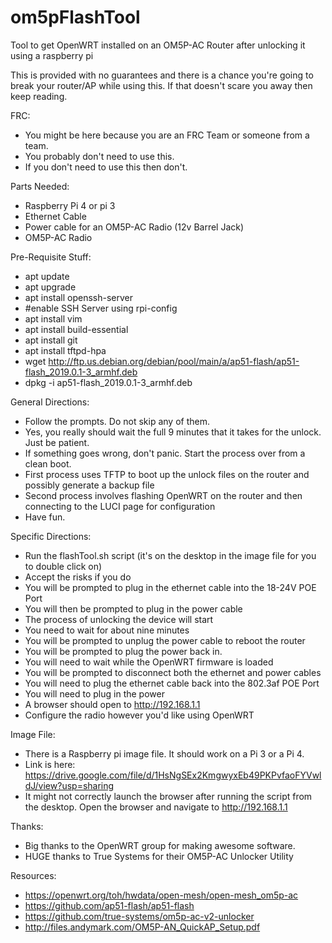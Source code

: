 # om5pFlashTool
Tool to get OpenWRT installed on an OM5P-AC Router after unlocking it using a raspberry pi

This is provided with no guarantees and there is a chance you're going to break your router/AP while using this. If that doesn't scare you away then keep reading.

FRC:
  * You might be here because you are an FRC Team or someone from a team.
  * You probably don't need to use this.
  * If you don't need to use this then don't.

Parts Needed:
  * Raspberry Pi 4 or pi 3
  * Ethernet Cable
  * Power cable for an OM5P-AC Radio (12v Barrel Jack)
  * OM5P-AC Radio
  
Pre-Requisite Stuff:
  * apt update
  * apt upgrade
  * apt install openssh-server
  * #enable SSH Server using rpi-config
  * apt install vim
  * apt install build-essential
  * apt install git
  * apt install tftpd-hpa
  * wget http://ftp.us.debian.org/debian/pool/main/a/ap51-flash/ap51-flash_2019.0.1-3_armhf.deb
  * dpkg -i ap51-flash_2019.0.1-3_armhf.deb

General Directions:
  * Follow the prompts.  Do not skip any of them.
  * Yes, you really should wait the full 9 minutes that it takes for the unlock.  Just be patient.
  * If something goes wrong, don't panic.  Start the process over from a clean boot.
  * First process uses TFTP to boot up the unlock files on the router and possibly generate a backup file
  * Second process involves flashing OpenWRT on the router and then connecting to the LUCI page for configuration
  * Have fun.

Specific Directions:
  * Run the flashTool.sh script (it's on the desktop in the image file for you to double click on)
  * Accept the risks if you do
  * You will be prompted to plug in the ethernet cable into the 18-24V POE Port
  * You will then be prompted to plug in the power cable
  * The process of unlocking the device will start
  * You need to wait for about nine minutes
  * You will be prompted to unplug the power cable to reboot the router
  * You will be prompted to plug the power back in.
  * You will need to wait while the OpenWRT firmware is loaded
  * You will be prompted to disconnect both the ethernet and power cables
  * You will need to plug the ethernet cable back into the 802.3af POE Port
  * You will need to plug in the power
  * A browser should open to http://192.168.1.1
  * Configure the radio however you'd like using OpenWRT
  
Image File:
  * There is a Raspberry pi image file.  It should work on a Pi 3 or a Pi 4.
  * Link is here: https://drive.google.com/file/d/1HsNgSEx2KmgwyxEb49PKPvfaoFYVwldJ/view?usp=sharing
  * It might not correctly launch the browser after running the script from the desktop.  Open the browser and navigate to http://192.168.1.1

Thanks:
  * Big thanks to the OpenWRT group for making awesome software.
  * HUGE thanks to True Systems for their OM5P-AC Unlocker Utility
  
Resources:
  * https://openwrt.org/toh/hwdata/open-mesh/open-mesh_om5p-ac
  * https://github.com/ap51-flash/ap51-flash
  * https://github.com/true-systems/om5p-ac-v2-unlocker
  * http://files.andymark.com/OM5P-AN_QuickAP_Setup.pdf
